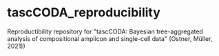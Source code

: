 # tascCODA_reproducibility
 Reproductibility repository for "tascCODA: Bayesian tree-aggregated analysis of compositional amplicon and single-cell data" (Ostner, Müller, 2021))
